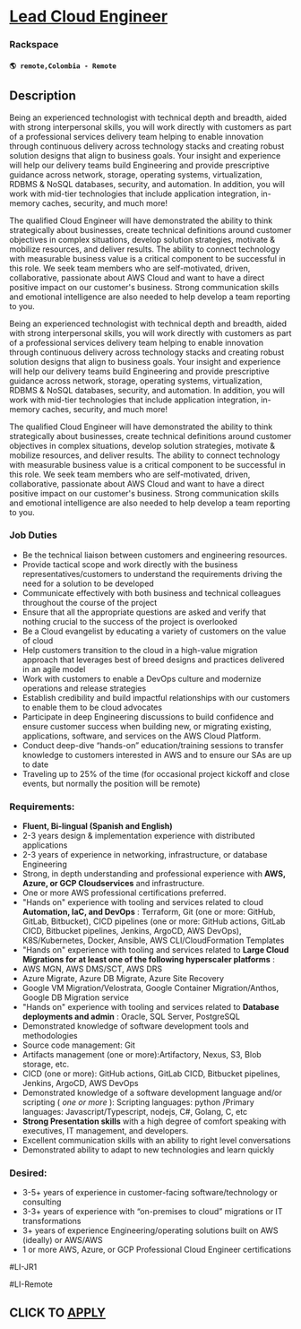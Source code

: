 # [Lead Cloud Engineer](https://www.remotewlb.com/apply/lead-cloud-engineer-122103)  
### Rackspace  
#### `🌎 remote,Colombia - Remote`  

## Description

Being an experienced technologist with technical depth and breadth, aided with strong interpersonal skills, you will work directly with customers as part of a professional services delivery team helping to enable innovation through continuous delivery across technology stacks and creating robust solution designs that align to business goals. Your insight and experience will help our delivery teams build Engineering and provide prescriptive guidance across network, storage, operating systems, virtualization, RDBMS & NoSQL databases, security, and automation. In addition, you will work with mid-tier technologies that include application integration, in-memory caches, security, and much more!

  

The qualified Cloud Engineer will have demonstrated the ability to think strategically about businesses, create technical definitions around customer objectives in complex situations, develop solution strategies, motivate & mobilize resources, and deliver results. The ability to connect technology with measurable business value is a critical component to be successful in this role. We seek team members who are self-motivated, driven, collaborative, passionate about AWS Cloud and want to have a direct positive impact on our customer's business. Strong communication skills and emotional intelligence are also needed to help develop a team reporting to you.

  

Being an experienced technologist with technical depth and breadth, aided with strong interpersonal skills, you will work directly with customers as part of a professional services delivery team helping to enable innovation through continuous delivery across technology stacks and creating robust solution designs that align to business goals. Your insight and experience will help our delivery teams build Engineering and provide prescriptive guidance across network, storage, operating systems, virtualization, RDBMS & NoSQL databases, security, and automation. In addition, you will work with mid-tier technologies that include application integration, in-memory caches, security, and much more!

  

The qualified Cloud Engineer will have demonstrated the ability to think strategically about businesses, create technical definitions around customer objectives in complex situations, develop solution strategies, motivate & mobilize resources, and deliver results. The ability to connect technology with measurable business value is a critical component to be successful in this role. We seek team members who are self-motivated, driven, collaborative, passionate about AWS Cloud and want to have a direct positive impact on our customer's business. Strong communication skills and emotional intelligence are also needed to help develop a team reporting to you.

  

### Job Duties

* Be the technical liaison between customers and engineering resources.
* Provide tactical scope and work directly with the business representatives/customers to understand the requirements driving the need for a solution to be developed
* Communicate effectively with both business and technical colleagues throughout the course of the project
* Ensure that all the appropriate questions are asked and verify that nothing crucial to the success of the project is overlooked
* Be a Cloud evangelist by educating a variety of customers on the value of cloud
* Help customers transition to the cloud in a high-value migration approach that leverages best of breed designs and practices delivered in an agile model
* Work with customers to enable a DevOps culture and modernize operations and release strategies
* Establish credibility and build impactful relationships with our customers to enable them to be cloud advocates
* Participate in deep Engineering discussions to build confidence and ensure customer success when building new, or migrating existing, applications, software, and services on the AWS Cloud Platform.
* Conduct deep-dive “hands-on” education/training sessions to transfer knowledge to customers interested in AWS and to ensure our SAs are up to date
* Traveling up to 25% of the time (for occasional project kickoff and close events, but normally the position will be remote)

  

### Requirements:

*  **Fluent, Bi-lingual (Spanish and English)**
* 2-3 years design & implementation experience with distributed applications
* 2-3 years of experience in networking, infrastructure, or database Engineering
* Strong, in depth understanding and professional experience with **AWS, Azure, or GCP Cloudservices** and infrastructure.
* One or more AWS professional certifications preferred.
* "Hands on" experience with tooling and services related to cloud **Automation, IaC, and DevOps** : Terraform, Git (one or more: GitHub, GitLab, Bitbucket), CICD pipelines (one or more: GitHub actions, GitLab CICD, Bitbucket pipelines, Jenkins, ArgoCD, AWS DevOps), K8S/Kubernetes, Docker, Ansible, AWS CLI/CloudFormation Templates
* "Hands on" experience with tooling and services related to **Large Cloud Migrations for at least one of the following hyperscaler platforms** :
* AWS MGN, AWS DMS/SCT, AWS DRS
* Azure Migrate, Azure DB Migrate, Azure Site Recovery
* Google VM Migration/Velostrata, Google Container Migration/Anthos, Google DB Migration service
* "Hands on" experience with tooling and services related to **Database deployments and admin** : Oracle, SQL Server, PostgreSQL
* Demonstrated knowledge of software development tools and methodologies
* Source code management: Git
* Artifacts management (one or more):Artifactory, Nexus, S3, Blob storage, etc.
* CICD (one or more): GitHub actions, GitLab CICD, Bitbucket pipelines, Jenkins, ArgoCD, AWS DevOps
* Demonstrated knowledge of a software development language and/or scripting ( _one or more_ ): Scripting languages: python /Primary languages: Javascript/Typescript, nodejs, C#, Golang, C, etc
*  **Strong Presentation skills** with a high degree of comfort speaking with executives, IT management, and developers.
* Excellent communication skills with an ability to right level conversations
* Demonstrated ability to adapt to new technologies and learn quickly

  

### Desired:

* 3-5+ years of experience in customer-facing software/technology or consulting
* 3-3+ years of experience with “on-premises to cloud” migrations or IT transformations
* 3+ years of experience Engineering/operating solutions built on AWS (ideally) or AWS/AWS
* 1 or more AWS, Azure, or GCP Professional Cloud Engineer certifications

  

  

  

#LI-JR1

#LI-Remote

  
## CLICK TO [APPLY](https://www.remotewlb.com/apply/lead-cloud-engineer-122103)

